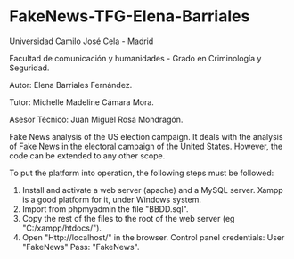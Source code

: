 # FakeNews-TFG-Elena-Barriales
Universidad Camilo José Cela - Madrid

Facultad de comunicación y humanidades - Grado en Criminología y Seguridad. 

Autor: Elena Barriales Fernández.

Tutor: Michelle Madeline Cámara Mora.

Asesor Técnico: Juan Miguel Rosa Mondragón.

Fake News analysis of the US election campaign.
It deals with the analysis of Fake News in the electoral campaign of the United States. However, the code can be extended to any other scope.

To put the platform into operation, the following steps must be followed:

1. Install and activate a web server (apache) and a MySQL server. Xampp is a good platform for it, under Windows system.
2. Import from phpmyadmin the file "BBDD.sql".
3. Copy the rest of the files to the root of the web server (eg "C:/xampp/htdocs/").
4. Open "Http://localhost/" in the browser. Control panel credentials: User "FakeNews" Pass: "FakeNews".



